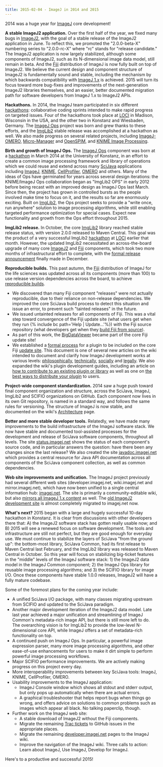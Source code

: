 ```yaml
---
title: 2015-02-04 - ImageJ in 2014 and 2015
---
```


2014 was a huge year for [ImageJ](/software/imagej) core development!

**A stable ImageJ2 application.** Over the first half of the year, we fixed many bugs in [ImageJ2](/software/imagej2), with the goal of a stable release of the ImageJ2 application in June. To reflect this, we promoted the "2.0.0-beta-X" numbering series to "2.0.0-rc-X" where "rc" stands for "release candidate." The ImageJ2 application is now largely stabilized, although some components of ImageJ2, such as its N-dimensional image data model, still remain in beta. And the [Fiji](/software/fiji) distribution of ImageJ is now fully built on top of ImageJ2. We believe the current design and component structure of ImageJ2 is fundamentally sound and stable, including the mechanism by which backwards compatibility with [ImageJ 1.x](/software/imagej1) is achieved. 2015 will turn its focus toward more bug-fixes and improvements of the next-generation ImageJ2 libraries themselves, and an easier, better documented migration path for software developers from ImageJ 1.x to ImageJ2 APIs.

**Hackathons.** In 2014, the ImageJ team participated in six different [hackathons](/events/hackathons): collaborative coding sprints intended to make rapid progress on targeted issues. Four of the hackathons took place at [LOCI](/orgs/loci) in Madison, Wisconsin in the USA, and the other two in Konstanz and Wiesbaden, Germany. The [ImageJ Ops](/libs/imagej-ops) project was born and grew thanks to these efforts, and the [ImgLib2](/libs/imglib2) stable release was accomplished at a hackathon as well. We also made progress on several related projects, including [ImageJ-OMERO](/software/omero), [Micro-Manager](/software/micro-manager) and [OpenSPIM](http://openspim.org/), and [KNIME Image Processing](/software/knime).

**Birth and growth of ImageJ Ops.** The [ImageJ Ops](/libs/imagej-ops) component was born at a [hackathon](/events/hackathons) in March 2014 at the University of Konstanz, in an effort to create a common image processing framework and library of operations which we could reuse and extend across many [SciJava](/libs/scijava) applications including [ImageJ](/software/imagej), [KNIME](/software/knime), [CellProfiler](/software/cellprofiler), [OMERO](/software/omero) and others. Many of the ideas of Ops have germinated for years across several design iterations: the KNIME/ImageJ Ops collaboration began as "ImgLib2 OPS" in early 2012 before being recast with an improved design as ImageJ Ops last March. Since then, the project has grown in controlled bursts as the people involved make time to focus on it, and the results so far are enormously exciting. Built on [ImgLib2](/libs/imglib2), the Ops project seeks to provide a "write once, run anywhere" solution to image processing algorithms, while still enabling targeted performance optimization for special cases. Expect new functionality and growth from the Ops effort throughout 2015.

**ImgLib2 release.** In October, the core [ImgLib2](/libs/imglib2) library reached stable release status, with version 2.0.0 released to Maven Central. This goal was the product of a very successful ImgLib2 [hackathon](/events/hackathons) at [LOCI](/orgs/loci) earlier that month. However, the updated ImgLib2 necessitated an across-the-board upgrade of many core [ImageJ2](/software/imagej2) and [Fiji](/software/fiji) components, which took two more months of infrastructural effort to complete, with the [formal release announcement](/news/2014-12-10-imglib2-released) finally made in December.

**Reproducible builds.** This past autumn, the [Fiji](/software/fiji) distribution of ImageJ for the life sciences was updated across all its components (more than 100) to use release version dependencies across the board, to achieve [reproducible builds](/develop/architecture#reproducible-builds).

-   We discovered than many Fiji component "releases" were not actually reproducible, due to their reliance on non-release dependencies. We improved the core SciJava build process to detect this situation and issue an error, to prevent such "tainted releases" in the future.
-   We issued untainted releases for all components of Fiji. This was a vital step toward convergence of the Fiji update site (what users get when they run {% include bc path='Help | Update...'%}) with the Fiji source repository (what developers get when they [build Fiji from source](/software/fiji/building-from-source)).
-   As part of this work, the [BigDataViewer](/plugins/bdv) became part of the core Fiji update site!
-   We established a [formal process](/contribute/fiji) for a plugin to be included on the core Fiji [update site](/update-sites). This document is one of several new articles on the wiki intended to document and clarify how ImageJ development works at various levels: [philosophically](/develop/philosophy), [technically](/develop/architecture), [socially](/contribute/governance) and [legally](/licensing). We also expanded the wiki's plugin development guides, including an article on [how to contribute to an existing plugin or library](/develop/improving-the-code) as well as one on [the best ways to distribute your plugin](/contribute/distributing) to users.

**Project-wide component standardization.** 2014 saw a huge push toward final component organization and structure, across the SciJava, ImageJ, ImgLib2 and SCIFIO organizations on GitHub. Each component now lives in its own Git repository, is named in a standard way, and follows the same rules for versioning. The structure of ImageJ is now stable, and documented on the wiki's [Architecture](/develop/architecture) page.

**Better and more stable developer tools.** Relatedly, we have made many improvements to the build infrastructure of the ImageJ software stack. We now have stable and documented tool-assisted processes for the development and release of SciJava software components, throughout all levels. The site [status.imagej.net](http://status.imagej.net/) shows the status of each component's source code, and in particular answers the question: have there been any changes since the last release? We also created the site [javadoc.imagej.net](http://javadoc.imagej.net/) which provides a central resource for Java API documentation across all components of the SciJava component collection, as well as common dependencies.

**Web site improvements and unification.** The ImageJ project previously had several different web sites (developer.imagej.net, wiki.imagej.net and mirror.imagej.net), which have now been unified to a single central information hub: [imagej.net](/). The site is primarily a community-editable wiki, but also [mirrors all ImageJ 1.x content](https://mirror.imagej.net/) as well. The [old ImageJ2 development site](http://developer.imagej.net/) is almost completely migrated to imagej.net now.

**What's next?** 2015 began with a large and hugely successful 10-day hackathon in Konstanz. It is clear from discussions with other developers there that: A) the ImageJ2 software stack has gotten really usable now; and B) 2015 will see a renewed focus on software development. The tools and infrastructure are still not perfect, but they are good enough for everyday use. We must continue to stabilize the layers of SciJava "from the ground up": the bottom-most library, SciJava Common, had its first release to Maven Central last February, and the ImgLib2 library was released to Maven Central in October. So this year will focus on stabilizing big-ticket features in the "middle" levels of the ImageJ software stack: 1) the ImageJ2 data model in the ImageJ Common component; 2) the ImageJ Ops library for reusable image processing algorithms; and 3) the SCIFIO library for image I/O. Once these components have stable 1.0.0 releases, ImageJ2 will have a fully mature codebase.

Some of the foremost plans for the coming year include:

-   A unified SciJava I/O package, with many classes migrating upstream from SCIFIO and updated to the SciJava paradigm.
-   Another major development iteration of the ImageJ2 data model. Late last year achieved a major unification and streamlining of ImageJ Common's metadata-rich image API, but there is still more left to do. The overarching vision is for ImgLib2 to provide the low-level N-dimensional core API, while ImageJ offers a set of metadata-rich functionality on top.
-   A continued push on ImageJ Ops. In particular, a powerful image expression parser, many more image processing algorithms, and other ease-of-use enhancements for users to make it dirt simple to perform powerful image processing workflows.
-   Major SCIFIO performance improvements. We are actively making progress on this project every day.
-   More interoperability improvements between key SciJava tools: ImageJ, KNIME, CellProfiler, OMERO.
-   Usability improvements to the ImageJ application:
    -   ImageJ Console window which shows all stdout and stderr output, but only pops up automatically when there are actual errors.
    -   A graphical troubleshooter that helps report bugs when things go wrong, and offers advice on solutions to common problems such as images which appear all black. No talking paperclip, though.
-   Further work on the ImageJ web site:
    -   A stable download of ImageJ2 without the Fiji components.
    -   Migrate the remaining [Trac tickets](http://trac.imagej.net/) to GitHub issues in the appropriate places.
    -   Migrate the remaining [developer.imagej.net](http://developer.imagej.net/) pages to the ImageJ wiki.
    -   Improve the navigation of the ImageJ wiki. Three calls to action: Learn about ImageJ, Use ImageJ, Develop for ImageJ.

Here's to a productive and successful 2015!

 
